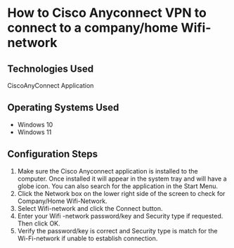 
<h1>How to Cisco Anyconnect VPN to connect to a company/home Wifi- network</h1>

<h2>Technologies Used</h2>

CiscoAnyConnect Application

<h2>Operating Systems Used </h2>

- Windows 10</b> 
- Windows 11</b> 

<h2>Configuration Steps</h2>

1.	Make sure the Cisco Anyconnect application is installed to the computer. Once installed it will appear in the system tray and will have a globe icon. You can also search for the application in the Start Menu.
2.	Click the Network box on the lower right side of the screen to check for Company/Home Wifi-Network. 
3.	Select Wifi-network and click the Connect button.
4.	Enter your Wifi -network password/key and Security type if requested. Then click OK.
5.	Verify the password/key is correct and Security type is match for the Wi-Fi-network if unable to establish connection.



